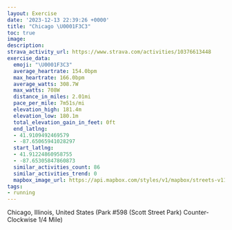 ```yaml
---
layout: Exercise
date: '2023-12-13 22:39:26 +0000'
title: "Chicago \U0001F3C3"
toc: true
image:
description:
strava_activity_url: https://www.strava.com/activities/10376613448
exercise_data:
  emoji: "\U0001F3C3"
  average_heartrate: 154.0bpm
  max_heartrate: 166.0bpm
  average_watts: 308.7W
  max_watts: 708W
  distance_in_miles: 2.01mi
  pace_per_mile: 7m51s/mi
  elevation_high: 181.4m
  elevation_low: 180.1m
  total_elevation_gain_in_feet: 0ft
  end_latlng:
  - 41.9109492469579
  - -87.65065941028297
  start_latlng:
  - 41.91224860958755
  - -87.65305847860873
  similar_activities_count: 86
  similar_activities_trend: 0
  mapbox_image_url: https://api.mapbox.com/styles/v1/mapbox/streets-v11/static/path-5+787af2-1.0(g%7Bx~Fll~uOAkB%40SlBuC%5Ew%40J_%40GaDAcBBY%60%40KCi%40AyBAkGK_E%3FwAFqCDEPAT_%40LMHCZA%60%40HDL%40V%40pEB%5CFTLRJFPBrAKZSLUBIBk%40EwCEOUYUGUCcADMBOLQ%60%40DjDBVDNLRXNz%40C%5CEPINMJW%40%5DCgA%3FeAAOIWQUUI_%40Cw%40FSFIFMRGXDjD%3FCPn%40HJRHpACNETMHKHWAqDE%5BMUKGMGSCu%40%40%5DFKDMPM%60%40BpD%40NJTFH%5EL%5CCp%40%3FRGROJUBYAyBGeAGMKKUK%7B%40EgA%3Fe%40QQBsA%40I%40EJ%40%7CBJrDEhBFdAC%60AB~%40Ah%40%3FrFCPW%40AxB),pin-s-s+e5b22e(-87.65143,41.91172),pin-s-f+89ae00(-87.64884,41.91099000000003)/auto/800x800?access_token=pk.eyJ1Ijoiam9zaGJlY2ttYW4iLCJhIjoiY205eWR2aDd1MWZ6djJrbXc4a3M0bWZleiJ9.XiG9OWkNcZk2QzjJbxLB4A
tags:
- running
---
```




Chicago, Illinois, United States (Park #598 (Scott Street Park) Counter-Clockwise 1/4 Mile)
